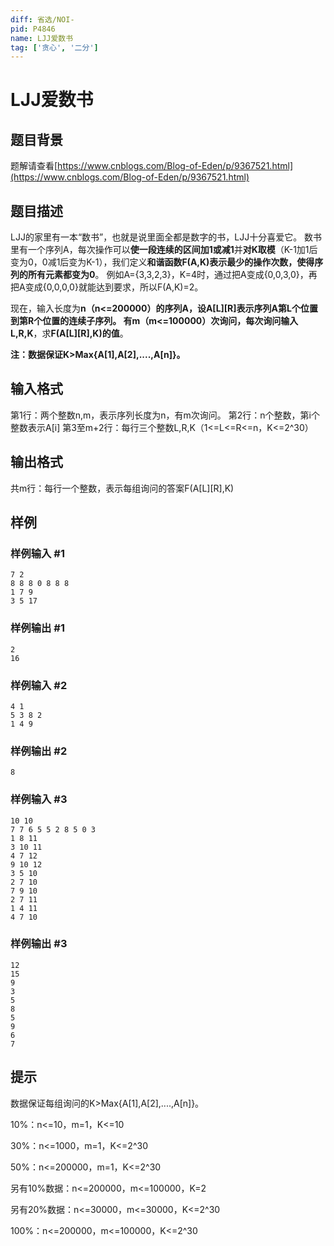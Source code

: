 ```yaml
---
diff: 省选/NOI-
pid: P4846
name: LJJ爱数书
tag: ['贪心', '二分']
---
```

# LJJ爱数书
## 题目背景

题解请查看[https://www.cnblogs.com/Blog-of-Eden/p/9367521.html](https://www.cnblogs.com/Blog-of-Eden/p/9367521.html)
## 题目描述

LJJ的家里有一本“数书”，也就是说里面全都是数字的书，LJJ十分喜爱它。
数书里有一个序列A，每次操作可以**使一段连续的区间加1或减1**并**对K取模**（K-1加1后变为0，0减1后变为K-1），我们定义**和谐函数F(A,K)表示最少的操作次数，使得序列的所有元素都变为0**。
例如A={3,3,2,3}，K=4时，通过把A变成{0,0,3,0}，再把A变成{0,0,0,0}就能达到要求，所以F(A,K)=2。

现在，输入长度为**n（n<=200000）**的序列A，设A[L][R]表示序列A第L个位置到第R个位置的连续子序列。
 有**m（m<=100000）**次询问，每次询问**输入L,R,K**，求**F(A[L][R],K)的值**。

**注：数据保证K>Max{A[1],A[2],....,A[n]}。**
## 输入格式

第1行：两个整数n,m，表示序列长度为n，有m次询问。
第2行：n个整数，第i个整数表示A[i]
第3至m+2行：每行三个整数L,R,K（1<=L<=R<=n，K<=2^30）
## 输出格式

共m行：每行一个整数，表示每组询问的答案F(A[L][R],K)
## 样例

### 样例输入 #1
```
7 2
8 8 8 0 8 8 8
1 7 9
3 5 17
```
### 样例输出 #1
```
2
16
```
### 样例输入 #2
```
4 1
5 3 8 2
1 4 9
```
### 样例输出 #2
```
8
```
### 样例输入 #3
```
10 10
7 7 6 5 5 2 8 5 0 3 
1 8 11
3 10 11
4 7 12
9 10 12
3 5 10
2 7 10
7 9 10
2 7 11
1 4 11
4 7 10

```
### 样例输出 #3
```
12
15
9
3
5
8
5
9
6
7

```
## 提示

数据保证每组询问的K>Max{A[1],A[2],....,A[n]}。

10%：n<=10，m=1，K<=10

30%：n<=1000，m=1，K<=2^30

50%：n<=200000，m=1，K<=2^30

另有10%数据：n<=200000，m<=100000，K=2

另有20%数据：n<=30000，m<=30000，K<=2^30

100%：n<=200000，m<=100000，K<=2^30
